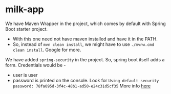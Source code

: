 # milk-app

We have Maven Wrapper in the project, which comes by default with Spring Boot starter project.
- With this one need not have maven installed and have it in the PATH.
- So, instead of `mvn clean install`, we might have to use `./mvnw.cmd clean install`. Google for more.

We have added `spring-security` in the project. So, spring boot itself adds a form.
Credentials would be -
- user is user
- password is printed on the console. Look for `Using default security password: 78fa095d-3f4c-48b1-ad50-e24c31d5cf35`
  More info [here](https://stackoverflow.com/questions/37285016/what-is-username-and-password-when-starting-spring-boot-with-tomcat)
